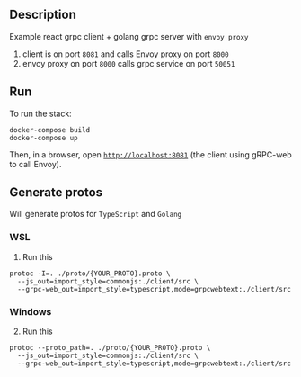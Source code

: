 ## Description

Example react grpc client + golang grpc server with `envoy proxy`

<!-- This is an example repo to call a grpc service from a react client, inspired by [this repo](https://github.com/norbjd/grpc-web-nginx-envoy) -->

1. client is on port `8081` and calls Envoy proxy on port `8000`
2. envoy proxy on port `8000` calls grpc service on port `50051`

## Run

To run the stack:

```
docker-compose build
docker-compose up
```

Then, in a browser, open [`http://localhost:8081`](http://localhost:8081) (the client using gRPC-web to call Envoy).

## Generate protos

Will generate protos for `TypeScript` and `Golang`

### WSL

1. Run this

```
protoc -I=. ./proto/{YOUR_PROTO}.proto \
  --js_out=import_style=commonjs:./client/src \
  --grpc-web_out=import_style=typescript,mode=grpcwebtext:./client/src
```

### Windows

2. Run this

```
protoc --proto_path=. ./proto/{YOUR_PROTO}.proto \
  --js_out=import_style=commonjs:./client/src \
  --grpc-web_out=import_style=typescript,mode=grpcwebtext:./client/src
```
